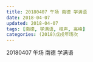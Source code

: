 ```yaml
---
title: 20180407 午场 南德 学满语
date: 2018-04-07
updated: 2018-04-07
tags: [南德, 学满语, 相声, 高峰]
categories: (2018)戊戌年场次 
---
```

20180407 午场 南德 学满语
